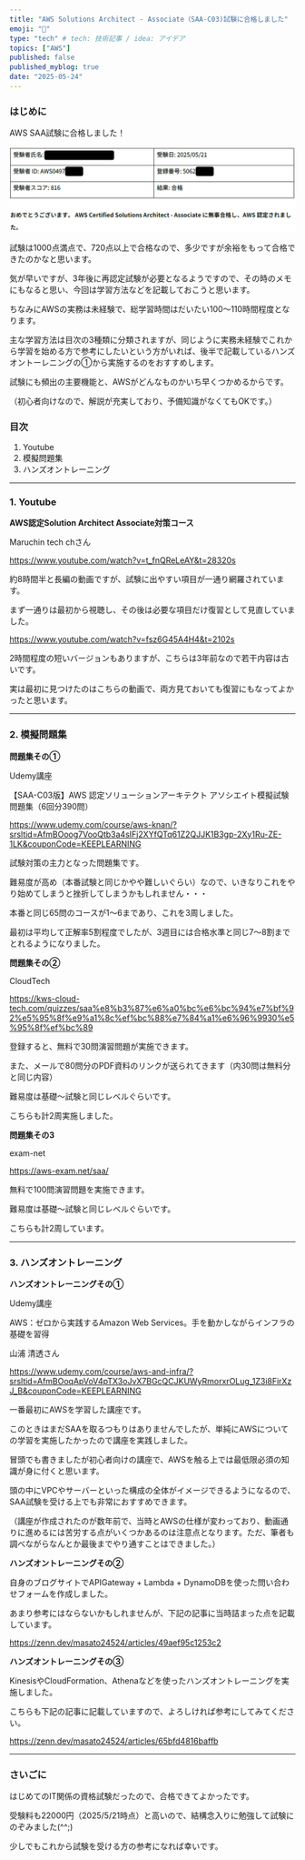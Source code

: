 ```yaml
---
title: "AWS Solutions Architect - Associate（SAA-C03)試験に合格しました"
emoji: "👏"
type: "tech" # tech: 技術記事 / idea: アイデア
topics: ["AWS"]
published: false
published_myblog: true
date: "2025-05-24"
---
```


### はじめに

AWS SAA試験に合格しました！

![alt text](/images/cfc67b6a077aeb/image-1.png)

試験は1000点満点で、720点以上で合格なので、多少ですが余裕をもって合格できたのかなと思います。

気が早いですが、3年後に再認定試験が必要となるようですので、その時のメモにもなると思い、今回は学習方法などを記載しておこうと思います。

ちなみにAWSの実務は未経験で、総学習時間はだいたい100～110時間程度となります。

主な学習方法は目次の3種類に分類されますが、同じように実務未経験でこれから学習を始める方で参考にしたいという方がいれば、後半で記載しているハンズオントーレニングの①から実施するのをおすすめします。

試験にも頻出の主要機能と、AWSがどんなものかいち早くつかめるからです。

（初心者向けなので、解説が充実しており、予備知識がなくてもOKです。）

### 目次
1. Youtube
2. 模擬問題集
3. ハンズオントレーニング

---

### 1. Youtube

**AWS認定Solution Architect Associate対策コース**

Maruchin tech chさん

https://www.youtube.com/watch?v=t_fnQReLeAY&t=28320s

約8時間半と長編の動画ですが、試験に出やすい項目が一通り網羅されています。

まず一通りは最初から視聴し、その後は必要な項目だけ復習として見直していました。

https://www.youtube.com/watch?v=fsz6G45A4H4&t=2102s

2時間程度の短いバージョンもありますが、こちらは3年前なので若干内容は古いです。

実は最初に見つけたのはこちらの動画で、両方見ておいても復習にもなってよかったと思います。

---

### 2. 模擬問題集

**問題集その①** 

Udemy講座

【SAA-C03版】AWS 認定ソリューションアーキテクト アソシエイト模擬試験問題集（6回分390問）

https://www.udemy.com/course/aws-knan/?srsltid=AfmBOoog7VooQtb3a4sIFj2XYfQTq61Z2QJJK1B3gp-2Xy1Ru-ZE-1LK&couponCode=KEEPLEARNING

試験対策の主力となった問題集です。

難易度が高め（本番試験と同じかやや難しいぐらい）なので、いきなりこれをやり始めてしまうと挫折してしまうかもしれません・・・

本番と同じ65問のコースが1～6まであり、これを3周しました。

最初は平均して正解率5割程度でしたが、3週目には合格水準と同じ7～8割までとれるようになりました。


**問題集その②**

CloudTech

https://kws-cloud-tech.com/quizzes/saa%e8%b3%87%e6%a0%bc%e6%bc%94%e7%bf%92%e5%95%8f%e9%a1%8c%ef%bc%88%e7%84%a1%e6%96%9930%e5%95%8f%ef%bc%89

登録すると、無料で30問演習問題が実施できます。

また、メールで80問分のPDF資料のリンクが送られてきます（内30問は無料分と同じ内容）

難易度は基礎～試験と同じレベルぐらいです。

こちらも計2周実施しました。

**問題集その3**

exam-net

https://aws-exam.net/saa/

無料で100問演習問題を実施できます。

難易度は基礎～試験と同じレベルぐらいです。

こちらも計2周しています。

---

### 3. ハンズオントレーニング

**ハンズオントレーニングその①**

Udemy講座

AWS：ゼロから実践するAmazon Web Services。手を動かしながらインフラの基礎を習得

山浦 清透さん

https://www.udemy.com/course/aws-and-infra/?srsltid=AfmBOoqApVoV4pTX3oJvX7BGcQCJKUWyRmorxrOLug_1Z3i8FirXzJ_B&couponCode=KEEPLEARNING

一番最初にAWSを学習した講座です。

このときはまだSAAを取るつもりはありませんでしたが、単純にAWSについての学習を実施したかったので講座を実践しました。

冒頭でも書きましたが初心者向けの講座で、AWSを触る上では最低限必須の知識が身に付くと思います。

頭の中にVPCやサーバーといった構成の全体がイメージできるようになるので、SAA試験を受ける上でも非常におすすめできます。

（講座が作成されたのが数年前で、当時とAWSの仕様が変わっており、動画通りに進めるには苦労する点がいくつかあるのは注意点となります。ただ、筆者も調べながらなんとか最後までやり通すことはできました。）

**ハンズオントレーニングその②**

自身のブログサイトでAPIGateway + Lambda + DynamoDBを使った問い合わせフォームを作成しました。

あまり参考にはならないかもしれませんが、下記の記事に当時詰まった点を記載しています。

https://zenn.dev/masato24524/articles/49aef95c1253c2

**ハンズオントレーニングその③**

KinesisやCloudFormation、Athenaなどを使ったハンズオントレーニングを実施しました。

こちらも下記の記事に記載していますので、よろしければ参考にしてみてください。

https://zenn.dev/masato24524/articles/65bfd4816baffb

---

### さいごに

はじめてのIT関係の資格試験だったので、合格できてよかったです。

受験料も22000円（2025/5/21時点）と高いので、結構念入りに勉強して試験にのぞみました(^^;)

少しでもこれから試験を受ける方の参考になれば幸いです。
